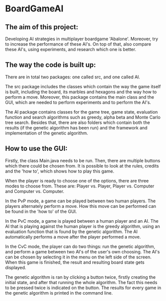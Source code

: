 # BoardGameAI
## The aim of this project:
Developing AI strategies in multiplayer boardgame 'Abalone'.
Moreover, try to increase the performance of these AI's.
On top of that, also compare these AI's, using experiments, and research which one is better.

## The way the code is built up:
There are in total two packages: one called src, and one called AI.

The src package includes the classes which contain the way the game itself is built, including the board, its marbles and hexagons and the way how to perform a move. Moreover, this package contains the main class and the GUI, which are needed to perform experiments and to perform the AI's.

The AI package contains classes for the game tree, game state, evaluation function and search algorithms such as greedy, alpha beta and Monte Carlo tree search. Besides that, there are also folders which contain both the results (if the genetic algorithm has been run) and the framework and implementation of the genetic algorithm.

## How to use the GUI:
Firstly, the class Main.java needs to be run. Then, there are multiple buttons which there could be chosen from. It is possible to look at the rules, credits and the 'how to', which shows how to play this game. 

When the player is ready to choose one of the options, there are three modes to choose from. These are: Player vs. Player, Player vs. Computer and Computer vs. Computer.

In the PvP mode, a game can be played between two human players. The players alternately perform a move. How this move can be performed can be found in the 'how to' of the GUI.

In the PvC mode, a game is played between a human player and an AI. The AI that is playing against the human player is the greedy algorithm, using an evaluation function that is found by the genetic algorithm. The AI automatically performs a move after the player performed a move.

In the CvC mode, the player can do two things: run the genetic algorithm, and perform a game between two AI's of the user's own choosing. The AI's can be chosen by selecting it in the menu on the left side of the screen. When this game is finished, the result and resulting board state gets displayed.

The genetic algorithm is ran by clicking a button twice, firstly creating the initial state, and after that running the whole algorithm. The fact this needs to be pressed twice is indicated on the button. The results for every game in the genetic algorithm is printed in the command line.
